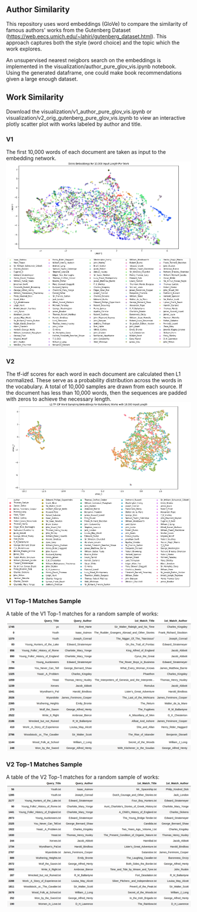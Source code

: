 ## Author Similarity 
This repository uses word embeddings (GloVe) to compare the similarity of famous authors' works
from the Gutenberg Dataset (https://web.eecs.umich.edu/~lahiri/gutenberg_dataset.html). 
This approach captures both the style (word choice) and the topic which the work explores.  

An unsupervised nearest neigbors search on the embeddings is implemented in the 
visualization/author_pure_glov_vis.ipynb notebook. Using the generated dataframe,
one could make book recommendations given a large enough dataset.

## Work Similarity
Download the visualization/v1_author_pure_glov_vis.ipynb or visualization/v2_orig_gutenberg_pure_glov_vis.ipynb 
to view an interactive plotly scatter plot with works labeled by author and title. 

### V1 
The first 10,000 words of each document are taken as input to the embedding network.
![V1 GloVe Visualization](https://github.com/jcanad3/author_similarity/blob/master/imgs/v1_glov_umap_embeddings.png)

### V2
The tf-idf scores for each word in each document are calculated then L1 normalized. These serve as
a probability distribution across the words in the vocabulary. A total of 10,000 samples are drawn from each source. 
If the document has less than 10,000 words, then the sequences are padded with zeros to achieve the necessary length.
![V2 GloVe Visualization](https://github.com/jcanad3/author_similarity/blob/master/imgs/v2_glov_umap_embeddings.png)


### V1 Top-1 Matches Sample
A table of the V1 Top-1 matches for a random sample of works:
![Top 1 Matches](https://github.com/jcanad3/author_similarity/blob/master/imgs/v1_top_1_matches.png)

### V2 Top-1 Matches Sample
A table of the V2 Top-1 matches for a random sample of works:
![Top 2 Matches](https://github.com/jcanad3/author_similarity/blob/master/imgs/v2_top_1_matches.png)


